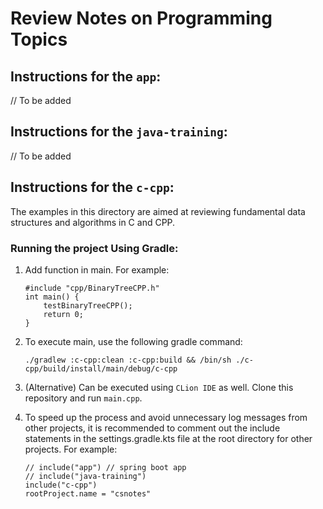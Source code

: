 # Review Notes on Programming Topics

## Instructions for the `app`:
// To be added

## Instructions for the `java-training`:
// To be added

## Instructions for the `c-cpp`:

The examples in this directory are aimed at reviewing fundamental data structures and algorithms in C and CPP.

### Running the project Using Gradle:

1. Add function in main.
For example:
    ```
    #include "cpp/BinaryTreeCPP.h"
    int main() {
        testBinaryTreeCPP();
        return 0;
    }
    ```

2. To execute main, use the following gradle command:
    ```console
    ./gradlew :c-cpp:clean :c-cpp:build && /bin/sh ./c-cpp/build/install/main/debug/c-cpp
    ```

3. (Alternative) Can be executed using `CLion IDE` as well. Clone this repository and run `main.cpp`.

4. To speed up the process and avoid unnecessary log messages from other projects, it is recommended to comment out the include statements in the settings.gradle.kts file at the root directory for other projects. 
    For example:
    ```
    // include("app") // spring boot app
    // include("java-training")
    include("c-cpp")
    rootProject.name = "csnotes"
    ```